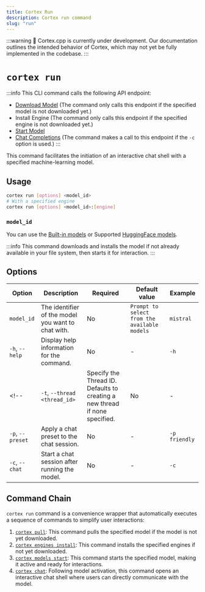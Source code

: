 ```yaml
---
title: Cortex Run
description: Cortex run command
slug: "run"
---
```


:::warning
🚧 Cortex.cpp is currently under development. Our documentation outlines the intended behavior of Cortex, which may not yet be fully implemented in the codebase.
:::

# `cortex run`
:::info
This CLI command calls the following API endpoint:
- [Download Model](/api-reference#tag/models/post/v1/models/{modelId}/pull) (The command only calls this endpoint if the specified model is not downloaded yet.)
- Install Engine (The command only calls this endpoint if the specified engine is not downloaded yet.)
- [Start Model](/api-reference#tag/models/post/v1/models/{modelId}/start)
- [Chat Completions](/api-reference#tag/inference/post/v1/chat/completions) (The command makes a call to this endpoint if the `-c` option is used.)
:::

This command facilitates the initiation of an interactive chat shell with a specified machine-learning model.

## Usage

```bash
cortex run [options] <model_id>
# With a specified engine
cortex run [options] <model_id>:[engine]
```
### `model_id`
You can use the [Built-in models](/docs/hub/cortex-hub) or Supported [HuggingFace models](/docs/hub/hugging-face).

:::info
This command downloads and installs the model if not already available in your file system, then starts it for interaction.
:::


## Options

| Option                      | Description                                                                 | Required | Default value                                | Example                |
|-----------------------------|-----------------------------------------------------------------------------|----------|----------------------------------------------|------------------------|
| `model_id`                  | The identifier of the model you want to chat with.                          | No       | `Prompt to select from the available models` | `mistral`       |
| `-h`, `--help`                | Display help information for the command.                                   | No       | -                                            | `-h`               |
<!-- | `-t`, `--thread <thread_id>`  | Specify the Thread ID. Defaults to creating a new thread if none specified. | No       | -                                            | `-t jan_1717650808`       |
| `-p`, `--preset`              | Apply a chat preset to the chat session.                                    | No       | -                                            | `-p friendly`    |
| `-c`, `--chat`                | Start a chat session after running the model.                                   | No       | -                                            | `-c`               | -->



## Command Chain

`cortex run` command is a convenience wrapper that automatically executes a sequence of commands to simplify user interactions:

1. [`cortex pull`](/docs/cli/models/): This command pulls the specified model if the model is not yet downloaded.
2. [`cortex engines install`](/docs/cli/engines/): This command installs the specified engines if not yet downloaded.
3. [`cortex models start`](/docs/cli/models/): This command starts the specified model, making it active and ready for interactions.
4. [`cortex chat`](/docs/cli/chat): Following model activation, this command opens an interactive chat shell where users can directly communicate with the model.
